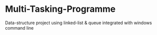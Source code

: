 # Multi-Tasking-Programme
Data-structure project using linked-list &amp; queue integrated with windows command line
